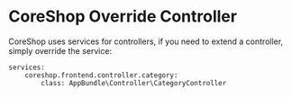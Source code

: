 # CoreShop Override Controller

CoreShop uses services for controllers, if you need to extend a controller, simply override the service:

```
services:
    coreshop.frontend.controller.category:
        class: AppBundle\Controller\CategoryController
```